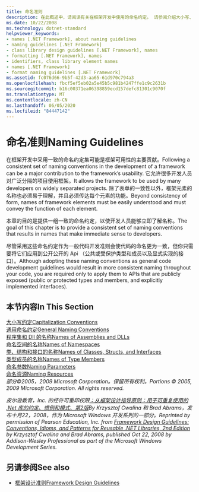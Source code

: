 ```yaml
---
title: 命名准则
description: 在此概述中，请阅读有关在框架开发中使用的命名约定。 请参阅介绍大小写、常规命名和其他准则的文章。
ms.date: 10/22/2008
ms.technology: dotnet-standard
helpviewer_keywords:
- names [.NET Framework], about naming guidelines
- naming guidelines [.NET Framework]
- class library design guidelines [.NET Framework], names
- formatting [.NET Framework], names
- identifiers, class library element names
- names [.NET Framework]
- format naming guidelines [.NET Framework]
ms.assetid: fc076d66-9b5f-42d3-aa65-61d970c794a3
ms.openlocfilehash: fbcf5ef5eb02a5e45b5c981b4247ffe1c9c2631b
ms.sourcegitcommit: b16c00371ea06398859ecd157defc81301c9070f
ms.translationtype: MT
ms.contentlocale: zh-CN
ms.lasthandoff: 06/05/2020
ms.locfileid: "84447142"
---
```

# <a name="naming-guidelines"></a><span data-ttu-id="4a0b0-104">命名准则</span><span class="sxs-lookup"><span data-stu-id="4a0b0-104">Naming Guidelines</span></span>
<span data-ttu-id="4a0b0-105">在框架开发中采用一致的命名约定集可能是框架可用性的主要贡献。</span><span class="sxs-lookup"><span data-stu-id="4a0b0-105">Following a consistent set of naming conventions in the development of a framework can be a major contribution to the framework’s usability.</span></span> <span data-ttu-id="4a0b0-106">它允许很多开发人员对广泛分隔的项目使用框架。</span><span class="sxs-lookup"><span data-stu-id="4a0b0-106">It allows the framework to be used by many developers on widely separated projects.</span></span> <span data-ttu-id="4a0b0-107">除了表单的一致性以外，框架元素的名称也必须易于理解，并且必须传达每个元素的功能。</span><span class="sxs-lookup"><span data-stu-id="4a0b0-107">Beyond consistency of form, names of framework elements must be easily understood and must convey the function of each element.</span></span>  
  
 <span data-ttu-id="4a0b0-108">本章的目的是提供一组一致的命名约定，以使开发人员能够立即了解名称。</span><span class="sxs-lookup"><span data-stu-id="4a0b0-108">The goal of this chapter is to provide a consistent set of naming conventions that results in names that make immediate sense to developers.</span></span>  
  
 <span data-ttu-id="4a0b0-109">尽管采用这些命名约定作为一般代码开发准则会使代码的命名更为一致，但你只需要将它们应用到公开公开的 Api （公共或受保护类型和成员以及显式实现的接口）。</span><span class="sxs-lookup"><span data-stu-id="4a0b0-109">Although adopting these naming conventions as general code development guidelines would result in more consistent naming throughout your code, you are required only to apply them to APIs that are publicly exposed (public or protected types and members, and explicitly implemented interfaces).</span></span>  
  
## <a name="in-this-section"></a><span data-ttu-id="4a0b0-110">本节内容</span><span class="sxs-lookup"><span data-stu-id="4a0b0-110">In This Section</span></span>  
 [<span data-ttu-id="4a0b0-111">大小写约定</span><span class="sxs-lookup"><span data-stu-id="4a0b0-111">Capitalization Conventions</span></span>](capitalization-conventions.md)  
 [<span data-ttu-id="4a0b0-112">通用命名约定</span><span class="sxs-lookup"><span data-stu-id="4a0b0-112">General Naming Conventions</span></span>](general-naming-conventions.md)  
 [<span data-ttu-id="4a0b0-113">程序集和 Dll 的名称</span><span class="sxs-lookup"><span data-stu-id="4a0b0-113">Names of Assemblies and DLLs</span></span>](names-of-assemblies-and-dlls.md)  
 [<span data-ttu-id="4a0b0-114">命名空间的名称</span><span class="sxs-lookup"><span data-stu-id="4a0b0-114">Names of Namespaces</span></span>](names-of-namespaces.md)  
 [<span data-ttu-id="4a0b0-115">类、结构和接口的名称</span><span class="sxs-lookup"><span data-stu-id="4a0b0-115">Names of Classes, Structs, and Interfaces</span></span>](names-of-classes-structs-and-interfaces.md)  
 [<span data-ttu-id="4a0b0-116">类型成员的名称</span><span class="sxs-lookup"><span data-stu-id="4a0b0-116">Names of Type Members</span></span>](names-of-type-members.md)  
 [<span data-ttu-id="4a0b0-117">命名参数</span><span class="sxs-lookup"><span data-stu-id="4a0b0-117">Naming Parameters</span></span>](naming-parameters.md)  
 [<span data-ttu-id="4a0b0-118">命名资源</span><span class="sxs-lookup"><span data-stu-id="4a0b0-118">Naming Resources</span></span>](naming-resources.md)  
 <span data-ttu-id="4a0b0-119">*部分©2005，2009 Microsoft Corporation。保留所有权利。*</span><span class="sxs-lookup"><span data-stu-id="4a0b0-119">*Portions © 2005, 2009 Microsoft Corporation. All rights reserved.*</span></span>  
  
 <span data-ttu-id="4a0b0-120">*皮尔逊教育，Inc. 的经许可重印权限[：从框架设计指导原则：用于可重复使用的 .Net 库的约定、惯例和模式、第2版](https://www.informit.com/store/framework-design-guidelines-conventions-idioms-and-9780321545619)By Krzysztof Cwalina 和 Brad Abrams，发布十月22，2008，作为 Microsoft Windows 开发系列的一部分。*</span><span class="sxs-lookup"><span data-stu-id="4a0b0-120">*Reprinted by permission of Pearson Education, Inc. from [Framework Design Guidelines: Conventions, Idioms, and Patterns for Reusable .NET Libraries, 2nd Edition](https://www.informit.com/store/framework-design-guidelines-conventions-idioms-and-9780321545619) by Krzysztof Cwalina and Brad Abrams, published Oct 22, 2008 by Addison-Wesley Professional as part of the Microsoft Windows Development Series.*</span></span>  
  
## <a name="see-also"></a><span data-ttu-id="4a0b0-121">另请参阅</span><span class="sxs-lookup"><span data-stu-id="4a0b0-121">See also</span></span>

- [<span data-ttu-id="4a0b0-122">框架设计准则</span><span class="sxs-lookup"><span data-stu-id="4a0b0-122">Framework Design Guidelines</span></span>](index.md)
